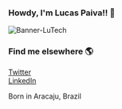 ### Howdy, I'm Lucas Paiva!! 🤖
<img src="https://uploaddeimagens.com.br/imagens/m7MOMu4" alt="Banner-LuTech">






### Find me elsewhere 🌎

[Twitter](https://twitter.com/LuTechn) <br>
[LinkedIn](https://www.linkedin.com/in/lucaspaivaso/) <br>

 Born in Aracaju, Brazil
